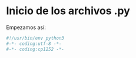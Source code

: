# Inicio de los archivos .py

Empezamos así:

```python
#!/usr/bin/env python3
#-*- coding:utf-8 -*-
#-*- coding:cp1252 -*-
```